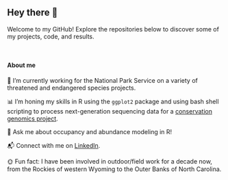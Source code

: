 ## Hey there 👋
Welcome to my GitHub! Explore the repositories below to discover some of my projects, code, and results. 

&nbsp;
#### About me
🌼 I’m currently working for the National Park Service on a variety of threatened and endangered species projects. 

📊 I’m honing my skills in R using the `ggplot2` package and using bash shell scripting to process next-generation sequencing data for a [conservation genomics project](https://github.com/gausec/KingRailPopGen).

💬 Ask me about occupancy and abundance modeling in R!

📬 Connect with me on [LinkedIn](https://www.linkedin.com/in/carol-gause-26a49a15b/).

🌞 Fun fact: I have been involved in outdoor/field work for a decade now, from the Rockies of western Wyoming to the Outer Banks of North Carolina.
